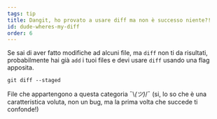 ```yaml
---
tags: tip
title: Dangit, ho provato a usare diff ma non è successo niente?!
id: dude-wheres-my-diff
order: 6
---
```


Se sai di aver fatto modifiche ad alcuni file, ma `diff` non ti da risultati, probabilmente hai già `add` i tuoi files e devi usare `diff` usando una flag apposita.

```git
git diff --staged
```

File che appartengono a questa categoria &macr;\\_(ツ)_/&macr; (si, lo so che è una caratteristica voluta, non un bug, ma la prima volta che succede ti confonde!)
